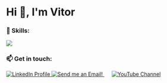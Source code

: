 <h1 align="left">Hi 👋, I'm Vitor</h1>
<p align="left"> <a href="https://github.com/ryo-ma/github-profile-trophy"></a> </p>

<h3 align="left">🌱 Skills:</h3>
<p align="left">
  <a href="https://skillicons.dev">
    <img src="https://skillicons.dev/icons?i=git,python,php,go,mysql,postgres,kubernetes,docker,aws" />
  </a>

<h3 align="left">📫 Get in touch:</h3>
<a href="https://www.linkedin.com/in/vitorclima/" target="_blank">
  <img src="https://i.imgur.com/RrDthGj.png" alt="LinkedIn Profile" />
</a>
<a href="mailto:vitor.carvalho.ufu@gmail.com" target="_blank">
  <img src="https://i.imgur.com/CWmOpKH.png" alt="Send me an Email!" />
</a>
<a href="https://www.youtube.com/@horseyddtank424" target="_blank" style="padding-left: 20px;">
  <img src="https://i.imgur.com/lSxaQo9.png" alt="YouTube Channel" />
</a>

<p>
</p>
